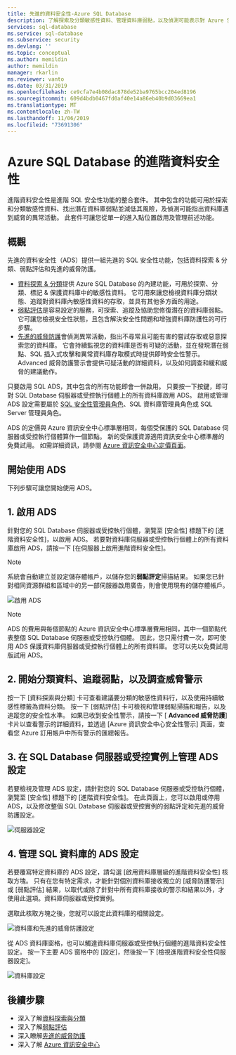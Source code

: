 ```yaml
---
title: 先進的資料安全性-Azure SQL Database
description: 了解探索及分類敏感性資料、管理資料庫弱點，以及偵測可能表示對 Azure SQL 資料庫有威脅之異常活動的功能。
services: sql-database
ms.service: sql-database
ms.subservice: security
ms.devlang: ''
ms.topic: conceptual
ms.author: memildin
author: memildin
manager: rkarlin
ms.reviewer: vanto
ms.date: 03/31/2019
ms.openlocfilehash: ce9cfa7e4b08dac878de52ba9765bcc204ed8196
ms.sourcegitcommit: 609d4bdb0467fd0af40e14a86eb40b9d03669ea1
ms.translationtype: MT
ms.contentlocale: zh-TW
ms.lasthandoff: 11/06/2019
ms.locfileid: "73691306"
---
```

# <a name="advanced-data-security-for-azure-sql-database"></a>Azure SQL Database 的進階資料安全性

進階資料安全性是進階 SQL 安全性功能的整合套件。 其中包含的功能可用於探索和分類敏感性資料、找出潛在資料庫弱點並減低其風險，及偵測可能指出資料庫遇到威脅的異常活動。 此套件可讓您從單一的進入點位置啟用及管理前述功能。

## <a name="overview"></a>概觀

先進的資料安全性（ADS）提供一組先進的 SQL 安全性功能，包括資料探索 & 分類、弱點評估和先進的威脅防護。

- [資料探索 & 分類](sql-database-data-discovery-and-classification.md)提供 Azure SQL Database 的內建功能，可用於探索、分類、標記 & 保護資料庫中的敏感性資料。 它可用來讓您檢視資料庫分類狀態、追蹤對資料庫內敏感性資料的存取，並具有其他多方面的用途。
- [弱點評估](sql-vulnerability-assessment.md)是容易設定的服務，可探索、追蹤及協助您修復潛在的資料庫弱點。 它可讓您檢視安全性狀態，且包含解決安全性問題和增強資料庫防護性的可行步驟。
- [先進的威脅防護](sql-database-threat-detection-overview.md)會偵測異常活動，指出不尋常且可能有害的嘗試存取或惡意探索您的資料庫。 它會持續監視您的資料庫是否有可疑的活動，並在發現潛在弱點、SQL 插入式攻擊和異常資料庫存取模式時提供即時安全性警示。 Advanced 威脅防護警示會提供可疑活動的詳細資料，以及如何調查和緩和威脅的建議動作。

只要啟用 SQL ADS，其中包含的所有功能即會一併啟用。 只要按一下按鍵，即可對 SQL Database 伺服器或受控執行個體上的所有資料庫啟用 ADS。 啟用或管理 ADS 設定需要屬於 [SQL 安全性管理員角色](https://docs.microsoft.com/azure/role-based-access-control/built-in-roles#sql-security-manager)、SQL 資料庫管理員角色或 SQL Server 管理員角色。 

ADS 的定價與 Azure 資訊安全中心標準層相同，每個受保護的 SQL Database 伺服器或受控執行個體算作一個節點。 新的受保護資源適用資訊安全中心標準層的免費試用。 如需詳細資訊，請參閱 [Azure 資訊安全中心定價頁面](https://azure.microsoft.com/pricing/details/security-center/)。

## <a name="getting-started-with-ads"></a>開始使用 ADS

下列步驟可讓您開始使用 ADS。

## <a name="1-enable-ads"></a>1. 啟用 ADS

針對您的 SQL Database 伺服器或受控執行個體，瀏覽至 [安全性] 標題下的 [進階資料安全性]，以啟用 ADS。 若要對資料庫伺服器或受控執行個體上的所有資料庫啟用 ADS，請按一下 [在伺服器上啟用進階資料安全性]。

> [!NOTE]
> 系統會自動建立並設定儲存體帳戶，以儲存您的**弱點評定**掃描結果。 如果您已針對相同資源群組和區域中的另一部伺服器啟用廣告，則會使用現有的儲存體帳戶。

![啟用 ADS](./media/sql-advanced-protection/enable_ads.png) 

> [!NOTE]
> ADS 的費用與每個節點的 Azure 資訊安全中心標準層費用相同，其中一個節點代表整個 SQL Database 伺服器或受控執行個體。 因此，您只需付費一次，即可使用 ADS 保護資料庫伺服器或受控執行個體上的所有資料庫。 您可以先以免費試用版試用 ADS。

## <a name="2-start-classifying-data-tracking-vulnerabilities-and-investigating-threat-alerts"></a>2. 開始分類資料、追蹤弱點，以及調查威脅警示

按一下 [資料探索與分類] 卡可查看建議要分類的敏感性資料行，以及使用持續敏感性標籤為資料分類。 按一下 [弱點評估] 卡可檢視和管理弱點掃描和報告，以及追蹤您的安全性水準。 如果已收到安全性警示，請按一下 [ **Advanced 威脅防護**] 卡片以查看警示的詳細資料，並透過 [Azure 資訊安全中心安全性警示] 頁面，查看您 Azure 訂用帳戶中所有警示的匯總報告。

## <a name="3-manage-ads-settings-on-your-sql-database-server-or-managed-instance"></a>3. 在 SQL Database 伺服器或受控實例上管理 ADS 設定

若要檢視及管理 ADS 設定，請針對您的 SQL Database 伺服器或受控執行個體，瀏覽至 [安全性] 標題下的 [進階資料安全性]。 在此頁面上，您可以啟用或停用 ADS，以及修改整個 SQL Database 伺服器或受控實例的弱點評定和先進的威脅防護設定。

![伺服器設定](./media/sql-advanced-protection/server_settings.png) 

## <a name="4-manage-ads-settings-for-a-sql-database"></a>4. 管理 SQL 資料庫的 ADS 設定

若要覆寫特定資料庫的 ADS 設定，請勾選 [啟用資料庫層級的進階資料安全性] 核取方塊。 只有在您有特定需求，才能針對個別資料庫接收獨立的 [威脅防護警示] 或 [弱點評估] 結果，以取代或除了針對中所有資料庫接收的警示和結果以外，才使用此選項。資料庫伺服器或受控實例。

選取此核取方塊之後，您就可以設定此資料庫的相關設定。
 
![資料庫和先進的威脅防護設定](./media/sql-advanced-protection/database_threat_detection_settings.png) 

從 ADS 資料庫窗格，也可以觸達資料庫伺服器或受控執行個體的進階資料安全性設定。 按一下主要 ADS 窗格中的 [設定]，然後按一下 [檢視進階資料安全性伺服器設定]。 

![資料庫設定](./media/sql-advanced-protection/database_settings.png) 

## <a name="next-steps"></a>後續步驟 

- 深入了解[資料探索與分類](sql-database-data-discovery-and-classification.md) 
- 深入了解[弱點評估](sql-vulnerability-assessment.md) 
- 深入瞭解[先進的威脅防護](sql-database-threat-detection.md)
- 深入了解 [Azure 資訊安全中心](https://docs.microsoft.com/azure/security-center/security-center-intro)
